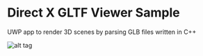 # Direct X GLTF Viewer Sample
UWP app to render 3D scenes by parsing GLB files written in C++

![alt tag](https://raw.github.com/peted70/glb-parser/master/img/screenshot1.PNG)
